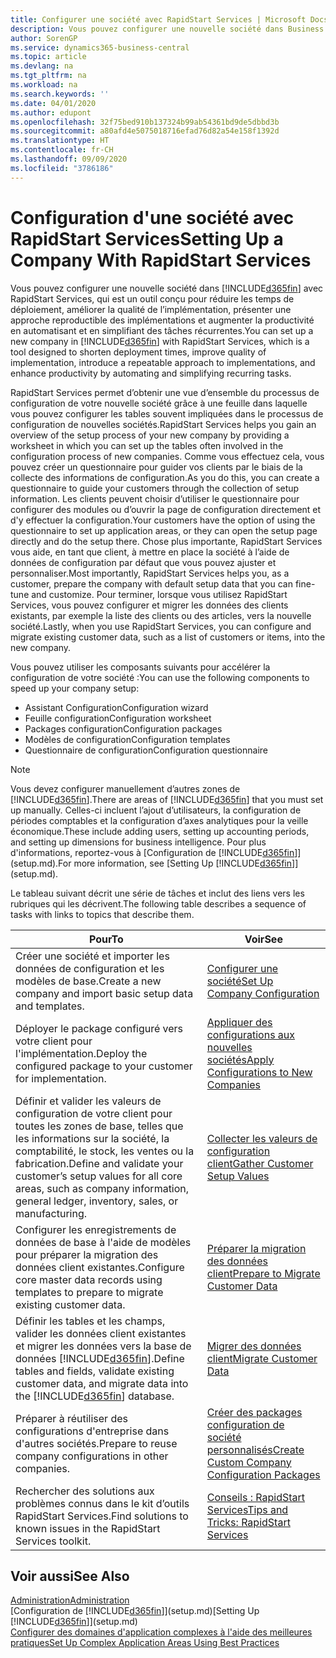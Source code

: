 ```yaml
---
title: Configurer une société avec RapidStart Services | Microsoft Docs
description: Vous pouvez configurer une nouvelle société dans Business Central avec RapidStart Services, qui est un outil conçu pour réduire les temps de déploiement, améliorer la qualité de l’implémentation, présenter une approche reproductible des implémentations et augmenter la productivité en automatisant et en simplifiant des tâches récurrentes.
author: SorenGP
ms.service: dynamics365-business-central
ms.topic: article
ms.devlang: na
ms.tgt_pltfrm: na
ms.workload: na
ms.search.keywords: ''
ms.date: 04/01/2020
ms.author: edupont
ms.openlocfilehash: 32f75bed910b137324b99ab54361bd9de5dbbd3b
ms.sourcegitcommit: a80afd4e5075018716efad76d82a54e158f1392d
ms.translationtype: HT
ms.contentlocale: fr-CH
ms.lasthandoff: 09/09/2020
ms.locfileid: "3786186"
---
```

# <a name="setting-up-a-company-with-rapidstart-services"></a><span data-ttu-id="7d955-103">Configuration d'une société avec RapidStart Services</span><span class="sxs-lookup"><span data-stu-id="7d955-103">Setting Up a Company With RapidStart Services</span></span>
<span data-ttu-id="7d955-104">Vous pouvez configurer une nouvelle société dans [!INCLUDE[d365fin](includes/d365fin_md.md)] avec RapidStart Services, qui est un outil conçu pour réduire les temps de déploiement, améliorer la qualité de l’implémentation, présenter une approche reproductible des implémentations et augmenter la productivité en automatisant et en simplifiant des tâches récurrentes.</span><span class="sxs-lookup"><span data-stu-id="7d955-104">You can set up a new company in [!INCLUDE[d365fin](includes/d365fin_md.md)] with RapidStart Services, which is a tool designed to shorten deployment times, improve quality of implementation, introduce a repeatable approach to implementations, and enhance productivity by automating and simplifying recurring tasks.</span></span>  

<span data-ttu-id="7d955-105">RapidStart Services permet d’obtenir une vue d’ensemble du processus de configuration de votre nouvelle société grâce à une feuille dans laquelle vous pouvez configurer les tables souvent impliquées dans le processus de configuration de nouvelles sociétés.</span><span class="sxs-lookup"><span data-stu-id="7d955-105">RapidStart Services helps you gain an overview of the setup process of your new company by providing a worksheet in which you can set up the tables often involved in the configuration process of new companies.</span></span> <span data-ttu-id="7d955-106">Comme vous effectuez cela, vous pouvez créer un questionnaire pour guider vos clients par le biais de la collecte des informations de configuration.</span><span class="sxs-lookup"><span data-stu-id="7d955-106">As you do this, you can create a questionnaire to guide your customers through the collection of setup information.</span></span> <span data-ttu-id="7d955-107">Les clients peuvent choisir d’utiliser le questionnaire pour configurer des modules ou d’ouvrir la page de configuration directement et d'y effectuer la configuration.</span><span class="sxs-lookup"><span data-stu-id="7d955-107">Your customers have the option of using the questionnaire to set up application areas, or they can open the setup page directly and do the setup there.</span></span> <span data-ttu-id="7d955-108">Chose plus importante, RapidStart Services vous aide, en tant que client, à mettre en place la société à l’aide de données de configuration par défaut que vous pouvez ajuster et personnaliser.</span><span class="sxs-lookup"><span data-stu-id="7d955-108">Most importantly, RapidStart Services helps you, as a customer, prepare the company with default setup data that you can fine-tune and customize.</span></span> <span data-ttu-id="7d955-109">Pour terminer, lorsque vous utilisez RapidStart Services, vous pouvez configurer et migrer les données des clients existants, par exemple la liste des clients ou des articles, vers la nouvelle société.</span><span class="sxs-lookup"><span data-stu-id="7d955-109">Lastly, when you use RapidStart Services, you can configure and migrate existing customer data, such as a list of customers or items, into the new company.</span></span>

<span data-ttu-id="7d955-110">Vous pouvez utiliser les composants suivants pour accélérer la configuration de votre société :</span><span class="sxs-lookup"><span data-stu-id="7d955-110">You can use the following components to speed up your company setup:</span></span>  

-   <span data-ttu-id="7d955-111">Assistant Configuration</span><span class="sxs-lookup"><span data-stu-id="7d955-111">Configuration wizard</span></span>  
-   <span data-ttu-id="7d955-112">Feuille configuration</span><span class="sxs-lookup"><span data-stu-id="7d955-112">Configuration worksheet</span></span>  
-   <span data-ttu-id="7d955-113">Packages configuration</span><span class="sxs-lookup"><span data-stu-id="7d955-113">Configuration packages</span></span>  
-   <span data-ttu-id="7d955-114">Modèles de configuration</span><span class="sxs-lookup"><span data-stu-id="7d955-114">Configuration templates</span></span>  
-   <span data-ttu-id="7d955-115">Questionnaire de configuration</span><span class="sxs-lookup"><span data-stu-id="7d955-115">Configuration questionnaire</span></span>  

> [!Note]  
>  <span data-ttu-id="7d955-116">Vous devez configurer manuellement d’autres zones de [!INCLUDE[d365fin](includes/d365fin_md.md)].</span><span class="sxs-lookup"><span data-stu-id="7d955-116">There are areas of [!INCLUDE[d365fin](includes/d365fin_md.md)] that you must set up manually.</span></span> <span data-ttu-id="7d955-117">Celles-ci incluent l’ajout d’utilisateurs, la configuration de périodes comptables et la configuration d’axes analytiques pour la veille économique.</span><span class="sxs-lookup"><span data-stu-id="7d955-117">These include adding users, setting up accounting periods, and setting up dimensions for business intelligence.</span></span> <span data-ttu-id="7d955-118">Pour plus d'informations, reportez-vous à [Configuration de [!INCLUDE[d365fin](includes/d365fin_md.md)]](setup.md).</span><span class="sxs-lookup"><span data-stu-id="7d955-118">For more information, see [Setting Up [!INCLUDE[d365fin](includes/d365fin_md.md)]](setup.md).</span></span>

 <span data-ttu-id="7d955-119">Le tableau suivant décrit une série de tâches et inclut des liens vers les rubriques qui les décrivent.</span><span class="sxs-lookup"><span data-stu-id="7d955-119">The following table describes a sequence of tasks with links to topics that describe them.</span></span>

|<span data-ttu-id="7d955-120">**Pour**</span><span class="sxs-lookup"><span data-stu-id="7d955-120">**To**</span></span>|<span data-ttu-id="7d955-121">**Voir**</span><span class="sxs-lookup"><span data-stu-id="7d955-121">**See**</span></span>|  
|------------|-------------|  
|<span data-ttu-id="7d955-122">Créer une société et importer les données de configuration et les modèles de base.</span><span class="sxs-lookup"><span data-stu-id="7d955-122">Create a new company and import basic setup data and templates.</span></span>|[<span data-ttu-id="7d955-123">Configurer une société</span><span class="sxs-lookup"><span data-stu-id="7d955-123">Set Up Company Configuration</span></span>](admin-set-up-company-configuration.md)|  
|<span data-ttu-id="7d955-124">Déployer le package configuré vers votre client pour l'implémentation.</span><span class="sxs-lookup"><span data-stu-id="7d955-124">Deploy the configured package to your customer for implementation.</span></span>|[<span data-ttu-id="7d955-125">Appliquer des configurations aux nouvelles sociétés</span><span class="sxs-lookup"><span data-stu-id="7d955-125">Apply Configurations to New Companies</span></span>](admin-apply-configuration-to-new-companies.md)|
|<span data-ttu-id="7d955-126">Définir et valider les valeurs de configuration de votre client pour toutes les zones de base, telles que les informations sur la société, la comptabilité, le stock, les ventes ou la fabrication.</span><span class="sxs-lookup"><span data-stu-id="7d955-126">Define and validate your customer’s setup values for all core areas, such as company information, general ledger, inventory, sales, or manufacturing.</span></span>|[<span data-ttu-id="7d955-127">Collecter les valeurs de configuration client</span><span class="sxs-lookup"><span data-stu-id="7d955-127">Gather Customer Setup Values</span></span>](admin-gather-customer-setup-values.md)|  
|<span data-ttu-id="7d955-128">Configurer les enregistrements de données de base à l'aide de modèles pour préparer la migration des données client existantes.</span><span class="sxs-lookup"><span data-stu-id="7d955-128">Configure core master data records using templates to prepare to migrate existing customer data.</span></span>|[<span data-ttu-id="7d955-129">Préparer la migration des données client</span><span class="sxs-lookup"><span data-stu-id="7d955-129">Prepare to Migrate Customer Data</span></span>](admin-use-templates-to-prepare-customer-data-for-migration.md)|  
|<span data-ttu-id="7d955-130">Définir les tables et les champs, valider les données client existantes et migrer les données vers la base de données [!INCLUDE[d365fin](includes/d365fin_md.md)].</span><span class="sxs-lookup"><span data-stu-id="7d955-130">Define tables and fields, validate existing customer data, and migrate data into the [!INCLUDE[d365fin](includes/d365fin_md.md)] database.</span></span>|[<span data-ttu-id="7d955-131">Migrer des données client</span><span class="sxs-lookup"><span data-stu-id="7d955-131">Migrate Customer Data</span></span>](admin-migrate-customer-data.md)|
|<span data-ttu-id="7d955-132">Préparer à réutiliser des configurations d'entreprise dans d'autres sociétés.</span><span class="sxs-lookup"><span data-stu-id="7d955-132">Prepare to reuse company configurations in other companies.</span></span>|[<span data-ttu-id="7d955-133">Créer des packages configuration de société personnalisés</span><span class="sxs-lookup"><span data-stu-id="7d955-133">Create Custom Company Configuration Packages</span></span>](admin-how-to-create-custom-company-configuration-packages.md)|
|<span data-ttu-id="7d955-134">Rechercher des solutions aux problèmes connus dans le kit d’outils RapidStart Services.</span><span class="sxs-lookup"><span data-stu-id="7d955-134">Find solutions to known issues in the RapidStart Services toolkit.</span></span>|[<span data-ttu-id="7d955-135">Conseils : RapidStart Services</span><span class="sxs-lookup"><span data-stu-id="7d955-135">Tips and Tricks: RapidStart Services</span></span>](admin-tips-and-tricks-rapidstart-services.md)|  

## <a name="see-also"></a><span data-ttu-id="7d955-136">Voir aussi</span><span class="sxs-lookup"><span data-stu-id="7d955-136">See Also</span></span>  
[<span data-ttu-id="7d955-137">Administration</span><span class="sxs-lookup"><span data-stu-id="7d955-137">Administration</span></span>](admin-setup-and-administration.md)  
<span data-ttu-id="7d955-138">[Configuration de [!INCLUDE[d365fin](includes/d365fin_md.md)]](setup.md)</span><span class="sxs-lookup"><span data-stu-id="7d955-138">[Setting Up [!INCLUDE[d365fin](includes/d365fin_md.md)]](setup.md)</span></span>  
[<span data-ttu-id="7d955-139">Configurer des domaines d'application complexes à l'aide des meilleures pratiques</span><span class="sxs-lookup"><span data-stu-id="7d955-139">Set Up Complex Application Areas Using Best Practices</span></span>](set-up-complex-application-areas-using-best-practices.md)   
